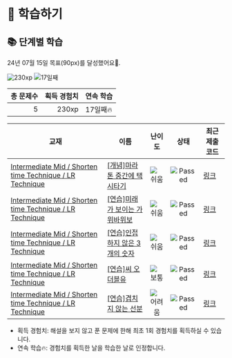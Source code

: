 # 📖 학습하기

## 📚 단계별 학습
24년 07월 15일 목표(90px)를 달성했어요🥳.

![230xp](https://img.shields.io/badge/EXP-230xp-%235cb85c.svg?for-the-badge)
![17일째](https://img.shields.io/badge/연속학습-17일째-%23E34F26.svg?for-the-badge)

|총 문제수|획득 경험치|연속 학습|
|---:|---:|---|
5|230xp|17일째🔥|

|교재|이름|난이도|상태|최근 제출 코드|
|---|---|:---:|:---:|---|
|[Intermediate Mid / Shorten time Technique / LR Technique](https://www.codetree.ai/missions?missionId=8)|[[개념]마라톤 중간에 택시타기](https://www.codetree.ai/missions/8/problems/taking-a-taxi-in-the-middle-of-the-marathon)|![쉬움][easy]|![Passed][passed]|[링크](https://github.com/dlgmldnd017/codetree-TILs/blob/main/240715/%EB%A7%88%EB%9D%BC%ED%86%A4%20%EC%A4%91%EA%B0%84%EC%97%90%20%ED%83%9D%EC%8B%9C%ED%83%80%EA%B8%B0/taking-a-taxi-in-the-middle-of-the-marathon.java)|
|[Intermediate Mid / Shorten time Technique / LR Technique](https://www.codetree.ai/missions?missionId=8)|[[연습]미래가 보이는 가위바위보](https://www.codetree.ai/missions/8/problems/rock-paper-scissors-to-see-the-future)|![쉬움][easy]|![Passed][passed]|[링크](https://github.com/dlgmldnd017/codetree-TILs/blob/main/240715/%EB%AF%B8%EB%9E%98%EA%B0%80%20%EB%B3%B4%EC%9D%B4%EB%8A%94%20%EA%B0%80%EC%9C%84%EB%B0%94%EC%9C%84%EB%B3%B4/rock-paper-scissors-to-see-the-future.java)|
|[Intermediate Mid / Shorten time Technique / LR Technique](https://www.codetree.ai/missions?missionId=8)|[[연습]인접하지 않은 3개의 숫자](https://www.codetree.ai/missions/8/problems/three-non-adjacent-numbers)|![쉬움][easy]|![Passed][passed]|[링크](https://github.com/dlgmldnd017/codetree-TILs/blob/main/240715/%EC%9D%B8%EC%A0%91%ED%95%98%EC%A7%80%20%EC%95%8A%EC%9D%80%203%EA%B0%9C%EC%9D%98%20%EC%88%AB%EC%9E%90/three-non-adjacent-numbers.java)|
|[Intermediate Mid / Shorten time Technique / LR Technique](https://www.codetree.ai/missions?missionId=8)|[[연습]씨 오 더블유](https://www.codetree.ai/missions/8/problems/c-o-w)|![보통][medium]|![Passed][passed]|[링크](https://github.com/dlgmldnd017/codetree-TILs/blob/main/240715/%EC%94%A8%20%EC%98%A4%20%EB%8D%94%EB%B8%94%EC%9C%A0/c-o-w.java)|
|[Intermediate Mid / Shorten time Technique / LR Technique](https://www.codetree.ai/missions?missionId=8)|[[연습]겹치지 않는 선분](https://www.codetree.ai/missions/8/problems/line-segments-that-do-not-overlap)|![어려움][hard]|![Passed][passed]|[링크](https://github.com/dlgmldnd017/codetree-TILs/blob/main/240715/%EA%B2%B9%EC%B9%98%EC%A7%80%20%EC%95%8A%EB%8A%94%20%EC%84%A0%EB%B6%84/line-segments-that-do-not-overlap.java)|


* 획득 경험치: 해설을 보지 않고 푼 문제에 한해 최초 1회 경험치를 획득하실 수 있습니다.
* 연속 학습🔥: 경험치를 획득한 날을 학습한 날로 인정합니다.










[b5]: https://img.shields.io/badge/Bronze_5-%235D3E31.svg
[b4]: https://img.shields.io/badge/Bronze_4-%235D3E31.svg
[b3]: https://img.shields.io/badge/Bronze_3-%235D3E31.svg
[b2]: https://img.shields.io/badge/Bronze_2-%235D3E31.svg
[b1]: https://img.shields.io/badge/Bronze_1-%235D3E31.svg
[s5]: https://img.shields.io/badge/Silver_5-%23394960.svg
[s4]: https://img.shields.io/badge/Silver_4-%23394960.svg
[s3]: https://img.shields.io/badge/Silver_3-%23394960.svg
[s2]: https://img.shields.io/badge/Silver_2-%23394960.svg
[s1]: https://img.shields.io/badge/Silver_1-%23394960.svg
[g5]: https://img.shields.io/badge/Gold_5-%23FFC433.svg
[g4]: https://img.shields.io/badge/Gold_4-%23FFC433.svg
[g3]: https://img.shields.io/badge/Gold_3-%23FFC433.svg
[g2]: https://img.shields.io/badge/Gold_2-%23FFC433.svg
[g1]: https://img.shields.io/badge/Gold_1-%23FFC433.svg
[p5]: https://img.shields.io/badge/Platinum_5-%2376DDD8.svg
[p4]: https://img.shields.io/badge/Platinum_4-%2376DDD8.svg
[p3]: https://img.shields.io/badge/Platinum_3-%2376DDD8.svg
[p2]: https://img.shields.io/badge/Platinum_2-%2376DDD8.svg
[p1]: https://img.shields.io/badge/Platinum_1-%2376DDD8.svg
[passed]: https://img.shields.io/badge/Passed-%23009D27.svg
[failed]: https://img.shields.io/badge/Failed-%23D24D57.svg
[easy]: https://img.shields.io/badge/쉬움-%235cb85c.svg?for-the-badge
[medium]: https://img.shields.io/badge/보통-%23FFC433.svg?for-the-badge
[hard]: https://img.shields.io/badge/어려움-%23D24D57.svg?for-the-badge